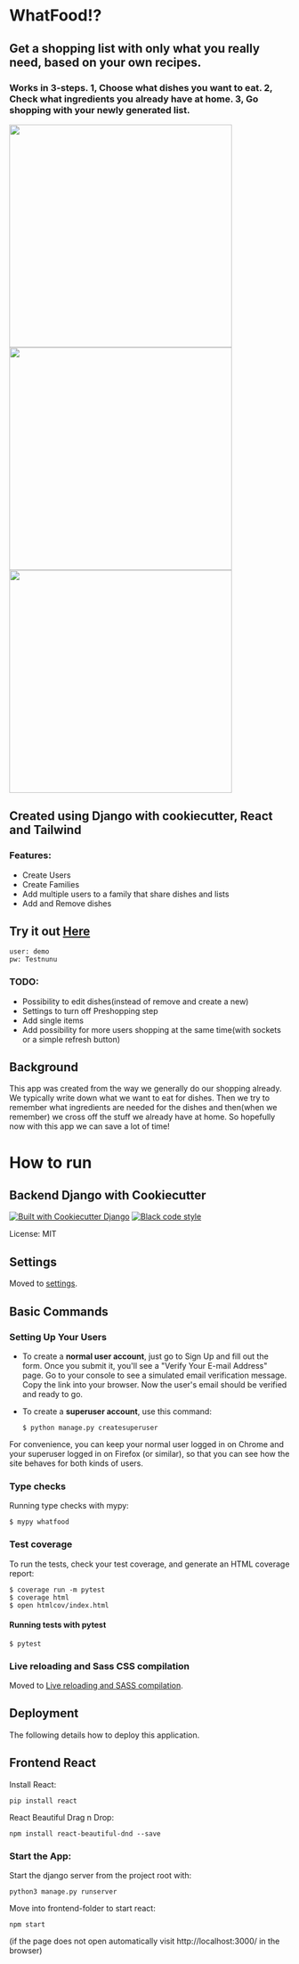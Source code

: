 # WhatFood!?

## Get a shopping list with only what you really need, based on your own recipes.
### Works in 3-steps. 1, Choose what dishes you want to eat. 2, Check what ingredients you already have at home. 3, Go shopping with your newly generated list.
<img src="https://user-images.githubusercontent.com/39992041/216849360-e3409181-ff9b-49ea-8401-3d080cd7584e.png" width="400"/>
<img src="https://user-images.githubusercontent.com/39992041/216849539-189cb8a4-008d-4730-ba35-77da005adc9a.png" width="400"/>
<img src="https://user-images.githubusercontent.com/39992041/216849453-477c409a-1edf-4f9b-8cec-31ae31b2ca36.png" width="400"/>

## Created using Django with cookiecutter, React and Tailwind

### Features:
* Create Users
* Create Families
* Add multiple users to a family that share dishes and lists
* Add and Remove dishes

## Try it out [Here](https://whatfood.eshtropy.se/)
```
user: demo
pw: Testnunu
```

### TODO:
* Possibility to edit dishes(instead of remove and create a new)
* Settings to turn off Preshopping step
* Add single items
* Add possibility for more users shopping at the same time(with sockets or a simple refresh button)

## Background
This app was created from the way we generally do our shopping already. We typically write down what we want to eat for dishes. Then we try to remember what ingredients are needed for the dishes and then(when we remember) we cross off the stuff we already have at home. So hopefully now with this app we can save a lot of time!

# How to run

## Backend Django with Cookiecutter

[![Built with Cookiecutter Django](https://img.shields.io/badge/built%20with-Cookiecutter%20Django-ff69b4.svg?logo=cookiecutter)](https://github.com/cookiecutter/cookiecutter-django/)
[![Black code style](https://img.shields.io/badge/code%20style-black-000000.svg)](https://github.com/ambv/black)

License: MIT

## Settings

Moved to [settings](http://cookiecutter-django.readthedocs.io/en/latest/settings.html).

## Basic Commands

### Setting Up Your Users

-   To create a **normal user account**, just go to Sign Up and fill out the form. Once you submit it, you'll see a "Verify Your E-mail Address" page. Go to your console to see a simulated email verification message. Copy the link into your browser. Now the user's email should be verified and ready to go.

-   To create a **superuser account**, use this command:

        $ python manage.py createsuperuser

For convenience, you can keep your normal user logged in on Chrome and your superuser logged in on Firefox (or similar), so that you can see how the site behaves for both kinds of users.

### Type checks

Running type checks with mypy:

    $ mypy whatfood

### Test coverage

To run the tests, check your test coverage, and generate an HTML coverage report:

    $ coverage run -m pytest
    $ coverage html
    $ open htmlcov/index.html

#### Running tests with pytest

    $ pytest

### Live reloading and Sass CSS compilation

Moved to [Live reloading and SASS compilation](https://cookiecutter-django.readthedocs.io/en/latest/developing-locally.html#sass-compilation-live-reloading).

## Deployment

The following details how to deploy this application.

## Frontend React
Install React:

	pip install react

React Beautiful Drag n Drop:

	npm install react-beautiful-dnd --save


### Start the App:
Start the django server from the project root with:

	python3 manage.py runserver 

Move into frontend-folder to start react:

	npm start
(if the page does not open automatically visit http://localhost:3000/ in the browser)

